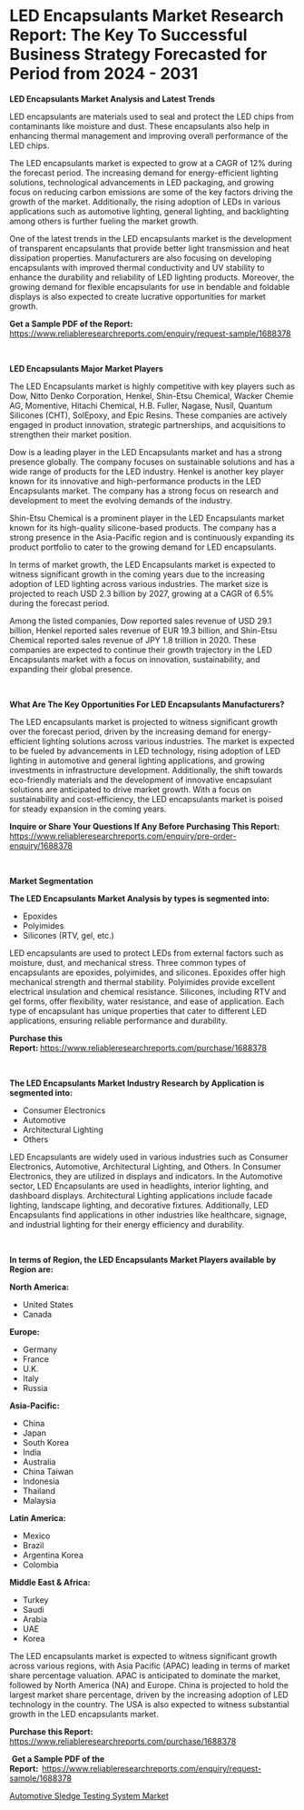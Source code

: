 <p><h1>LED Encapsulants Market Research Report: The Key To Successful Business Strategy Forecasted for Period from 2024 - 2031</h1></p><p><strong>LED Encapsulants Market Analysis and Latest Trends</strong></p>
<p><p>LED encapsulants are materials used to seal and protect the LED chips from contaminants like moisture and dust. These encapsulants also help in enhancing thermal management and improving overall performance of the LED chips.</p><p>The LED encapsulants market is expected to grow at a CAGR of 12% during the forecast period. The increasing demand for energy-efficient lighting solutions, technological advancements in LED packaging, and growing focus on reducing carbon emissions are some of the key factors driving the growth of the market. Additionally, the rising adoption of LEDs in various applications such as automotive lighting, general lighting, and backlighting among others is further fueling the market growth.</p><p>One of the latest trends in the LED encapsulants market is the development of transparent encapsulants that provide better light transmission and heat dissipation properties. Manufacturers are also focusing on developing encapsulants with improved thermal conductivity and UV stability to enhance the durability and reliability of LED lighting products. Moreover, the growing demand for flexible encapsulants for use in bendable and foldable displays is also expected to create lucrative opportunities for market growth.</p></p>
<p><strong>Get a Sample PDF of the Report:&nbsp;</strong> <a href="https://www.reliableresearchreports.com/enquiry/request-sample/1688378">https://www.reliableresearchreports.com/enquiry/request-sample/1688378</a></p>
<p>&nbsp;</p>
<p><strong>LED Encapsulants Major Market Players</strong></p>
<p><p>The LED Encapsulants market is highly competitive with key players such as Dow, Nitto Denko Corporation, Henkel, Shin-Etsu Chemical, Wacker Chemie AG, Momentive, Hitachi Chemical, H.B. Fuller, Nagase, Nusil, Quantum Silicones (CHT), SolEpoxy, and Epic Resins. These companies are actively engaged in product innovation, strategic partnerships, and acquisitions to strengthen their market position.</p><p>Dow is a leading player in the LED Encapsulants market and has a strong presence globally. The company focuses on sustainable solutions and has a wide range of products for the LED industry. Henkel is another key player known for its innovative and high-performance products in the LED Encapsulants market. The company has a strong focus on research and development to meet the evolving demands of the industry.</p><p>Shin-Etsu Chemical is a prominent player in the LED Encapsulants market known for its high-quality silicone-based products. The company has a strong presence in the Asia-Pacific region and is continuously expanding its product portfolio to cater to the growing demand for LED encapsulants.</p><p>In terms of market growth, the LED Encapsulants market is expected to witness significant growth in the coming years due to the increasing adoption of LED lighting across various industries. The market size is projected to reach USD 2.3 billion by 2027, growing at a CAGR of 6.5% during the forecast period.</p><p>Among the listed companies, Dow reported sales revenue of USD 29.1 billion, Henkel reported sales revenue of EUR 19.3 billion, and Shin-Etsu Chemical reported sales revenue of JPY 1.8 trillion in 2020. These companies are expected to continue their growth trajectory in the LED Encapsulants market with a focus on innovation, sustainability, and expanding their global presence.</p></p>
<p>&nbsp;</p>
<p><strong>What Are The Key Opportunities For LED Encapsulants Manufacturers?</strong></p>
<p><p>The LED encapsulants market is projected to witness significant growth over the forecast period, driven by the increasing demand for energy-efficient lighting solutions across various industries. The market is expected to be fueled by advancements in LED technology, rising adoption of LED lighting in automotive and general lighting applications, and growing investments in infrastructure development. Additionally, the shift towards eco-friendly materials and the development of innovative encapsulant solutions are anticipated to drive market growth. With a focus on sustainability and cost-efficiency, the LED encapsulants market is poised for steady expansion in the coming years.</p></p>
<p><strong>Inquire or Share Your Questions If Any Before Purchasing This Report:</strong> <a href="https://www.reliableresearchreports.com/enquiry/pre-order-enquiry/1688378">https://www.reliableresearchreports.com/enquiry/pre-order-enquiry/1688378</a></p>
<p>&nbsp;</p>
<p><strong>Market Segmentation</strong></p>
<p><strong>The LED Encapsulants Market Analysis by types is segmented into:</strong></p>
<p><ul><li>Epoxides</li><li>Polyimides</li><li>Silicones (RTV, gel, etc.)</li></ul></p>
<p><p>LED encapsulants are used to protect LEDs from external factors such as moisture, dust, and mechanical stress. Three common types of encapsulants are epoxides, polyimides, and silicones. Epoxides offer high mechanical strength and thermal stability. Polyimides provide excellent electrical insulation and chemical resistance. Silicones, including RTV and gel forms, offer flexibility, water resistance, and ease of application. Each type of encapsulant has unique properties that cater to different LED applications, ensuring reliable performance and durability.</p></p>
<p><strong>Purchase this Report:&nbsp;</strong><a href="https://www.reliableresearchreports.com/purchase/1688378">https://www.reliableresearchreports.com/purchase/1688378</a></p>
<p>&nbsp;</p>
<p><strong>The LED Encapsulants Market Industry Research by Application is segmented into:</strong></p>
<p><ul><li>Consumer Electronics</li><li>Automotive</li><li>Architectural Lighting</li><li>Others</li></ul></p>
<p><p>LED Encapsulants are widely used in various industries such as Consumer Electronics, Automotive, Architectural Lighting, and Others. In Consumer Electronics, they are utilized in displays and indicators. In the Automotive sector, LED Encapsulants are used in headlights, interior lighting, and dashboard displays. Architectural Lighting applications include facade lighting, landscape lighting, and decorative fixtures. Additionally, LED Encapsulants find applications in other industries like healthcare, signage, and industrial lighting for their energy efficiency and durability.</p></p>
<p>&nbsp;</p>
<p><strong>In terms of Region, the LED Encapsulants Market Players available by Region are:</strong></p>
<p>
    <p> <strong> North America: </strong>
        <ul>
            <li>United States</li>
            <li>Canada</li>
        </ul>
        </p> 
    <p> <strong> Europe: </strong>
        <ul>
            <li>Germany</li>
            <li>France</li>
            <li>U.K.</li>
            <li>Italy</li>
            <li>Russia</li>
        </ul>
        </p> 
    <p> <strong> Asia-Pacific: </strong>
        <ul>
            <li>China</li>
            <li>Japan</li>
            <li>South Korea</li>
            <li>India</li>
            <li>Australia</li>
            <li>China Taiwan</li>
            <li>Indonesia</li>
            <li>Thailand</li>
            <li>Malaysia</li>
        </ul>
        </p> 
    <p> <strong> Latin America: </strong>
        <ul>
            <li>Mexico</li>
            <li>Brazil</li>
            <li>Argentina Korea</li>
            <li>Colombia</li>
        </ul>
        </p> 
    <p> <strong> Middle East & Africa: </strong>
        <ul>
            <li>Turkey</li>
            <li>Saudi</li>
            <li>Arabia</li>
            <li>UAE</li>
            <li>Korea</li>
        </ul>
    </p>
    </p>
<p><p>The LED encapsulants market is expected to witness significant growth across various regions, with Asia Pacific (APAC) leading in terms of market share percentage valuation. APAC is anticipated to dominate the market, followed by North America (NA) and Europe. China is projected to hold the largest market share percentage, driven by the increasing adoption of LED technology in the country. The USA is also expected to witness substantial growth in the LED encapsulants market.</p></p>
<p><strong>Purchase this Report: </strong><a href="https://www.reliableresearchreports.com/purchase/1688378">https://www.reliableresearchreports.com/purchase/1688378</a></p>
<p>&nbsp;<strong>Get a Sample PDF of the Report:&nbsp;&nbsp;</strong><a href="https://www.reliableresearchreports.com/enquiry/request-sample/1688378">https://www.reliableresearchreports.com/enquiry/request-sample/1688378</a></p>
<p><strong></strong></p>
<p><p><a href="https://github.com/kufem1/Market-Research-Report-List-1/blob/main/automotive-sledge-testing-system-market.md">Automotive Sledge Testing System Market</a></p></p>